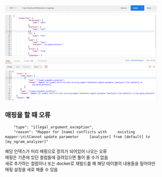 ![alt error](/images/mapping.png)

## 매핑을 할 때 오류

        "type": "illegal_argument_exception",
        "reason": "Mapper for [name] conflicts with     existing mapper:\n\tCannot update parameter     [analyzer] from [default] to [my_ngram_analyzer]"

해당 인덱스가 미리 매핑으로 정의가 되어있어 나오는 오류 <br>
매핑은 기존에 있던 컬럼들에 걸려있으면 풀어 줄 수가 없음 <br>
새로 추가하는 컬럼이나 또는 docker로 재빌드를 해 해당 테이블의 내용들을 밀어야만 매핑 설정을 새로 해줄 수 있음

